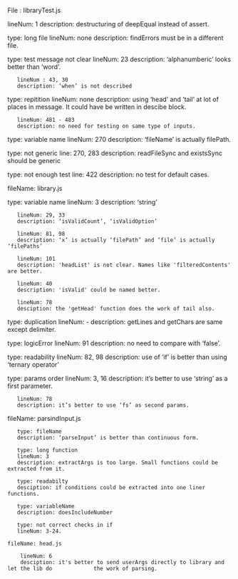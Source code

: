 File : libraryTest.js

   lineNum: 1
   description: destructuring of deepEqual instead of assert.

   type: long file
       lineNum: none
       description: findErrors must be in a different file.

   type: test message not clear
       lineNum: 23
       description: ‘alphanumberic’ looks better than ‘word’.

       lineNum : 43, 30
       description: ‘when’ is not described

   type: repitition
       lineNum: none
       description: using ‘head’ and ‘tail’ at lot of places in message. It could have be written in descibe block.

       lineNum: 481 - 483
       description: no need for testing on same type of inputs.

   type: variable name
       lineNum: 270
       description: ‘fileName’ is actually filePath.

   type: not generic
       line: 270, 283
       description: readFileSync and existsSync should be generic

   type: not enough test
       line: 422
       description: no test for default cases.

fileName: library.js

   type: variable name
       lineNum: 3
       description: ‘string’

       lineNum: 29, 33
       description: ‘isValidCount’, ‘isValidOption’

       lineNum: 81, 98
       description: ‘x’ is actually ‘filePath’ and ‘file’ is actually ‘filePaths’

       lineNum: 101
       description: 'headList' is not clear. Names like 'filteredContents' are better.

       lineNum: 40
       description: 'isValid' could be named better.

       lineNum: 78
       desciption: the 'getHead' function does the work of tail also.

   type: duplication
       lineNum: -
       description: getLines and getChars are same except delimiter.

   type: logicError
       lineNum: 91
       description: no need to compare with ‘false’.

   type: readability
       lineNum: 82, 98
       description: use of ‘if’ is better than using ‘ternary operator’

   type: params order
       lineNum: 3, 16
       description: it’s better to use ‘string’ as a first parameter.

       lineNum: 78
       description: it’s better to use ‘fs’ as second params.

   fileName: parsindInput.js

       type: fileName
       description: ‘parseInput’ is better than continuous form.

       type: long function
       lineNum: 3
       description: extractArgs is too large. Small functions could be extracted from it.

       type: readabilty
       desciption: if conditions could be extracted into one liner functions.

       type: variableName
       description: doesIncludeNumber

       type: not correct checks in if
       lineNum: 3-24.

    fileName: head.js

        lineNum: 6
        desciption: it's better to send userArgs directly to library and let the lib do             the work of parsing.
